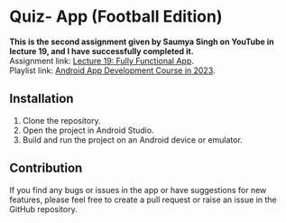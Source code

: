 # Quiz- App (Football Edition)

**This is the second assignment given by Saumya Singh on YouTube in lecture 19, and I have successfully completed it.** <br>
Assignment link: [Lecture 19: Fully Functional App](https://www.youtube.com/watch?v=TZBIkqW5Cgg&list=PLTV_nsuD2lf4UCTV6xwvNPvFdmCNKyhc8&index=26&t=3s).<br>
Playlist link: [Android App Development Course in 2023](https://www.youtube.com/playlist?list=PLTV_nsuD2lf4UCTV6xwvNPvFdmCNKyhc8).

## Installation
1. Clone the repository.
2. Open the project in Android Studio.
3. Build and run the project on an Android device or emulator.

## Contribution
If you find any bugs or issues in the app or have suggestions for new features, please feel free to create a pull request or raise an issue in the GitHub repository.
